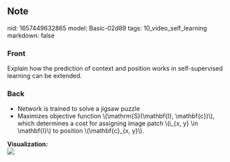## Note
nid: 1657449632865
model: Basic-02d89
tags: 10_video_self_learning
markdown: false

### Front
Explain how the prediction of context and position works in self-supervised learning can be extended.

### Back
<ul>
  <li>Network is trained to solve a jigsaw puzzle
  <li>Maximizes objective function \(\mathrm{S}(\mathbf{I},
  \mathbf{c})\), which determines a cost for assigning image patch
  \(i_{x, y} \in \mathbf{I}\) to position \(\mathbf{c}_{x, y}\).
</ul>
<div>
  <b>Visualization:</b>
</div>
<div><img src=
paste-7dee024c8b699b63c6c6dceb92b0af1d29d28424.jpg></div>
